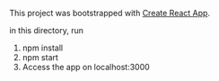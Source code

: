 This project was bootstrapped with [Create React App](https://github.com/facebook/create-react-app).

in this directory, run

1. npm install
2. npm start
3. Access the app on localhost:3000
